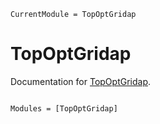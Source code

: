 ```@meta
CurrentModule = TopOptGridap
```

# TopOptGridap

Documentation for [TopOptGridap](https://github.com/JuliaTopOpt/TopOptGridap.jl).

```@index
```

```@autodocs
Modules = [TopOptGridap]
```
